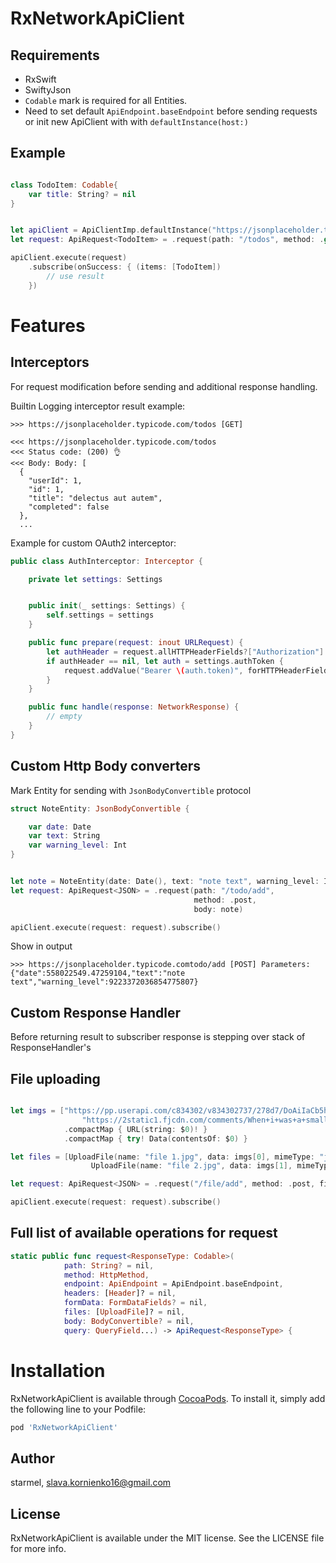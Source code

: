 # RxNetworkApiClient


## Requirements
  - RxSwift
  - SwiftyJson
  - `Codable` mark is required for all Entities.
  - Need to set default `ApiEndpoint.baseEndpoint` before sending requests or init new ApiClient with with `defaultInstance(host:)`

## Example 

```swift

class TodoItem: Codable{
    var title: String? = nil
}


let apiClient = ApiClientImp.defaultInstance("https://jsonplaceholder.typicode.com")
let request: ApiRequest<TodoItem> = .request(path: "/todos", method: .get)

apiClient.execute(request)
    .subscribe(onSuccess: { (items: [TodoItem])
        // use result
    })

```

# Features
## Interceptors
For request modification before sending and additional response handling.

Builtin Logging interceptor result example:
```
>>> https://jsonplaceholder.typicode.com/todos [GET]

<<< https://jsonplaceholder.typicode.com/todos
<<< Status code: (200) 👌
<<< Body: Body: [
  {
    "userId": 1,
    "id": 1,
    "title": "delectus aut autem",
    "completed": false
  },
  ...
```

Example for custom OAuth2 interceptor:

```swift
public class AuthInterceptor: Interceptor {

    private let settings: Settings


    public init(_ settings: Settings) {
        self.settings = settings
    }

    public func prepare(request: inout URLRequest) {
        let authHeader = request.allHTTPHeaderFields?["Authorization"]
        if authHeader == nil, let auth = settings.authToken {
            request.addValue("Bearer \(auth.token)", forHTTPHeaderField: "Authorization")
        }
    }

    public func handle(response: NetworkResponse) {
        // empty
    }
}
````

## Custom Http Body converters

Mark Entity for sending with `JsonBodyConvertible` protocol
```swift
struct NoteEntity: JsonBodyConvertible {

    var date: Date
    var text: String
    var warning_level: Int
}


let note = NoteEntity(date: Date(), text: "note text", warning_level: Int.max)
let request: ApiRequest<JSON> = .request(path: "/todo/add",
                                         method: .post,
                                         body: note)

apiClient.execute(request: request).subscribe()
```
Show in output
```
>>> https://jsonplaceholder.typicode.comtodo/add [POST] Parameters: {"date":558022549.47259104,"text":"note text","warning_level":9223372036854775807}
```

## Custom Response Handler

Before returning result to subscriber response is stepping over stack of ResponseHandler's



## File uploading

```swift

let imgs = ["https://pp.userapi.com/c834302/v834302737/278d7/DoAiIaCb5hY.jpg?ava=1",
                "https://2static1.fjcdn.com/comments/When+i+was+a+small+kid+and+tried+smoking+i+_57ab9cf4d3afaa9daba047a508dc4f2f.jpg"]
            .compactMap { URL(string: $0)! }
            .compactMap { try! Data(contentsOf: $0) }

let files = [UploadFile(name: "file 1.jpg", data: imgs[0], mimeType: "jpg"),
                  UploadFile(name: "file 2.jpg", data: imgs[1], mimeType: "jpg")]

let request: ApiRequest<JSON> = .request("/file/add", method: .post, files: files)

apiClient.execute(request: request).subscribe()
```

## Full list of available operations for request
```swift
static public func request<ResponseType: Codable>(
            path: String? = nil,
            method: HttpMethod,
            endpoint: ApiEndpoint = ApiEndpoint.baseEndpoint,
            headers: [Header]? = nil,
            formData: FormDataFields? = nil,
            files: [UploadFile]? = nil,
            body: BodyConvertible? = nil,
            query: QueryField...) -> ApiRequest<ResponseType> {
```

# Installation

RxNetworkApiClient is available through [CocoaPods](https://cocoapods.org). To install
it, simply add the following line to your Podfile:

```ruby
pod 'RxNetworkApiClient'
```

## Author

starmel, slava.kornienko16@gmail.com

## License

RxNetworkApiClient is available under the MIT license. See the LICENSE file for more info.
